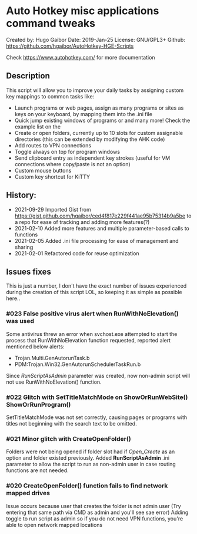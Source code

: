 
# Auto Hotkey misc applications command tweaks 
Created by: Hugo Gaibor
Date: 2019-Jan-25
License: GNU/GPL3+
Github: https://github.com/hgaibor/AutoHotkey-HGE-Scripts

Check https://www.autohotkey.com/ for more documentation

## Description 
This script will allow you to improve your daily tasks by assigning custom key mappings to common tasks like: 
- Launch programs or web pages, assign as many programs or sites as keys on your keyboard, by mapping them into the .ini file 
- Quick jump existing windows of programs or and many more! Check the example list on the 
- Create or open folders, currently up to 10 slots for custom assignable directories (this can be extended by modifying the AHK code) 
- Add routes to VPN connections 
- Toggle always on top for program windows
- Send clipboard entry as independent key strokes (useful for VM connections where copy/paste is not an option)
- Custom mouse buttons 
- Custom key shortcut for KiTTY 

## History:
 
 - 2021-09-29   Imported Gist from https://gist.github.com/hgaibor/ced4f817e229f441ae95b75314b9a5be to a repo for ease of tracking and adding more features(?)
 - 2021-02-10   Added more features and multiple parameter-based calls to functions
 - 2021-02-05   Added .ini file processing for ease of management and sharing 
 - 2021-02-01   Refactored code for reuse optimization

## Issues fixes
This is just a number, I don't have the exact number of issues experienced during the creation of this script LOL, so keeping it as simple as possible here.. 

### \#023 False positive virus alert when RunWithNoElevation() was used
Some antivirus threw an error when svchost.exe attempted to start the process that RunWithNoElevation function requested, reported alert mentioned below alerts: 
- Trojan.Multi.GenAutorunTask.b
- PDM:Trojan.Win32.GenAutorunSchedulerTaskRun.b

Since *RunScriptAsAdmin* parameter was created, now non-admin script will not use RunWithNoElevation() function.


### \#022 Glitch with SetTitleMatchMode on ShowOrRunWebSite() ShowOrRunProgram()
SetTitleMatchMode was not set correctly, causing pages or programs with titles not beginning with the search text to be omitted. 

### \#021 Minor glitch with CreateOpenFolder()
Folders were not being opened if folder slot had if *Open_Create* as an option and folder existed previously. Added **RunScriptAsAdmin** .ini parameter to allow the script to run as non-admin user in case routing functions are not needed.

### \#020 CreateOpenFolder() function fails to find network mapped drives
Issue occurs because user that creates the folder is not admin user (Try entering that same path via CMD as admin and you'll see sae error) 
Adding  toggle to run script as admin so if you do not need VPN functions, you're able to open network mapped locations
